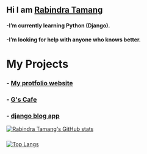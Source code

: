 ## Hi  I am [Rabindra Tamang](https://www.rabindratamang.com.np)
#### -I’m currently learning Python (Django).
#### -I’m looking for help with  anyone who knows better.

# My Projects
  ### - [My protfolio website](https://www.rabindratamang.com.np)
  ### - [G's Cafe](merocafe.ga)
  ### - [django blog app](rabindra123.pythonanywhere.com)

<!--
**Rabindratmg/Rabindratmg** is a ✨ _special_ ✨ repository because its `README.md` (this file) appears on your GitHub profile.

Here are some ideas to get you started:

- 🔭 I’m currently working on ...
- 👯 I’m looking to collaborate on ...
- 🤔 I’m looking for help with ...
- 💬 Ask me about ...
- 📫 How to reach me: ...
- 😄 Pronouns: ...
- ⚡ Fun fact: ...
-->
[![Rabindra Tamang's GitHub stats](https://github-readme-stats.vercel.app/api?username=Rabindratmg)](https://github.com/anuraghazra/github-readme-stats)
###
[![Top Langs](https://github-readme-stats.vercel.app/api/top-langs/?username=Rabindratmg&layout=compact)](https://github.com/anuraghazra/github-readme-stats)



